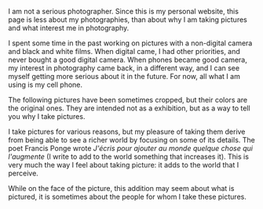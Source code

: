 I am not a serious photographer. Since this is my personal website, this page is less about my photographies, than about why I am taking pictures and what interest me in photography.

I spent some time in the past working on
pictures with a non-digital camera and black and white films. 
When digital came, I had other priorities, and never bought a good
digital camera. When phones became good camera, my interest 
in photography came back, in a different way, and I can see myself 
getting more serious about it in the future. For now, all what I am using is my cell phone.

The following pictures have been sometimes cropped, but their colors are the original ones. They are intended not as a exhibition, but as a way to tell you why I take pictures.

I take pictures for various reasons, but my pleasure of taking them derive from being able to see a richer world by focusing on some of its details. The poet Francis Ponge wrote *J'écris pour ajouter au monde quelque chose qui l'augmente* (I write to add to the world something that increases it). This is very much the way I feel about taking picture: it adds to the world that I perceive.

While on the face of the picture, this addition may seem about what is pictured, it is sometimes about the people for whom I take these pictures.